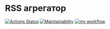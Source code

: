 # RSS агрегатор

[![Actions Status](https://github.com/ola-9/frontend-project-lvl3/workflows/hexlet-check/badge.svg)](https://github.com/ola-9/frontend-project-lvl3/actions) [![Maintainability](https://api.codeclimate.com/v1/badges/5b8f73fe2f0c0123897e/maintainability)](https://codeclimate.com/github/ola-9/frontend-project-lvl3/maintainability) [![my workflow](https://github.com/ola-9/frontend-project-lvl3/actions/workflows/my-check.yml/badge.svg)](https://github.com/ola-9/frontend-project-lvl3/actions/workflows/my-check.yml)
